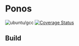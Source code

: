 # Ponos

![ubuntu/gcc](https://github.com/filipecn/ponos/actions/workflows/gcc_compiler.yml/badge.svg)
[![Coverage Status](https://coveralls.io/repos/github/filipecn/ponos/badge.svg?branch=master)](https://coveralls.io/github/filipecn/ponos?branch=master)

## Build
